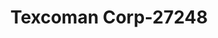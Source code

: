 ---
f_zip-code: 91790
f_state-code: CA
title: Texcoman Corp-27248
f_phone: 626-962-9877
f_city-only: Covina
f_address: 650 S Sunset Ave West Covina
f_location-unique-id: '27248'
slug: texcoman-corp-27248
updated-on: '2024-05-30T13:46:58.046Z'
created-on: '2024-05-30T13:36:59.803Z'
published-on: '2024-05-30T13:54:32.469Z'
f_city-state: cms/city/covina-ca.md
f_company: cms/company/texcoman-corp.md
f_state: cms/state/california.md
layout: '[payday-loan].html'
tags: payday-loan
---
